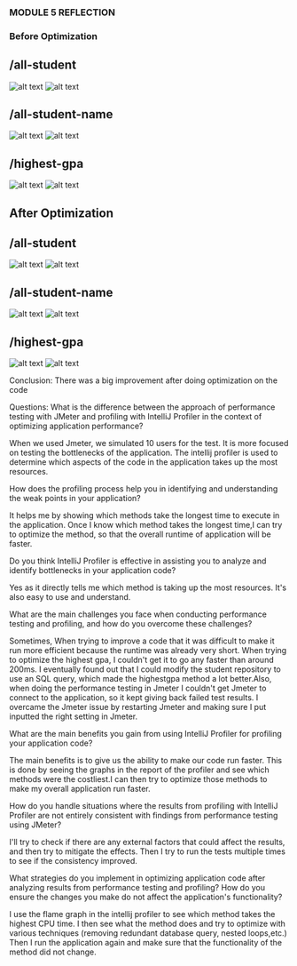 ### MODULE 5 REFLECTION
### Before Optimization

## /all-student
![alt text](images/testplan1.jpg)
![alt text](images/testpla1(terminal).png)
## /all-student-name
![alt text](images/all-student-name.png)
![alt text](images/all-student-name(terminal).png)
## /highest-gpa
![alt text](images/highestgpa.png)
![alt text](images/highestgpa(terminal).png)

## After Optimization
## /all-student
![alt text](images/allstudentafter.png)
![alt text](images/allstudentafterterminal.png)
## /all-student-name
![alt text](images/allstudentnameafter.png)
![alt text](images/studentnameterminal.png)
## /highest-gpa
![alt text](images/highestgpaafter.png)
![alt text](images/highestgpaafterterm.png)

Conclusion: There was a big improvement after doing optimization on the code

Questions:
What is the difference between the approach of performance testing with JMeter and profiling with IntelliJ Profiler in the context of optimizing application performance?


When we used Jmeter, we simulated 10 users for the test. It is more focused on testing the bottlenecks of the application. The intellij profiler is used to determine
which aspects of the code in the application takes up the most resources.

How does the profiling process help you in identifying and understanding the weak points in your application?


It helps me by showing which methods take the longest time to execute in the application. Once I know which method takes the longest time,I can
try to optimize the method, so that the overall runtime of application will be faster. 

Do you think IntelliJ Profiler is effective in assisting you to analyze and identify bottlenecks in your application code?


Yes as it directly tells me which method is taking up the most resources. It's also easy to use and understand. 


What are the main challenges you face when conducting performance testing and profiling, and how do you overcome these challenges?


Sometimes, When trying to improve a code that it was difficult to make it run more efficient because the runtime was already very short. When trying to optimize the highest gpa, I couldn't get it
to go any faster than around 200ms. I eventually found out that I could modify the student repository to use an SQL query, which made the highestgpa method a lot better.Also, when doing the 
performance testing in Jmeter I couldn't get Jmeter to connect to the application, so it kept giving back failed test results. I overcame the Jmeter issue by restarting Jmeter and making 
sure I put inputted the right setting in Jmeter. 


What are the main benefits you gain from using IntelliJ Profiler for profiling your application code?


The main benefits is to give us the ability to make our code run faster. This is done by seeing the graphs in the report of the profiler and see which methods were the costliest.I can then
try to optimize those methods to make my overall application run faster.


How do you handle situations where the results from profiling with IntelliJ Profiler are not entirely consistent with findings from performance testing using JMeter?


I'll try to check if there are any external factors that could affect the results, and then try to mitigate the effects. Then I try to run the tests multiple times to see if the consistency improved. 

What strategies do you implement in optimizing application code after analyzing results from performance testing and profiling? How do you ensure the changes you make do not affect the application's functionality?


I use the flame graph in the intellij profiler to see which method takes the highest CPU time. I then see what the method does and try to optimize with various techniques (removing redundant database query, nested loops,etc.)
Then I run the application again and make sure that the functionality of the method did not change.

